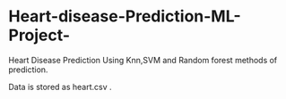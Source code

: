 # Heart-disease-Prediction-ML-Project-
Heart Disease Prediction Using Knn,SVM and Random forest methods of prediction.

Data is stored as heart.csv .
